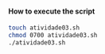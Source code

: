 #### How to execute the script
```bash
touch atividade03.sh
chmod 0700 atividade03.sh
./atividade03.sh
```
